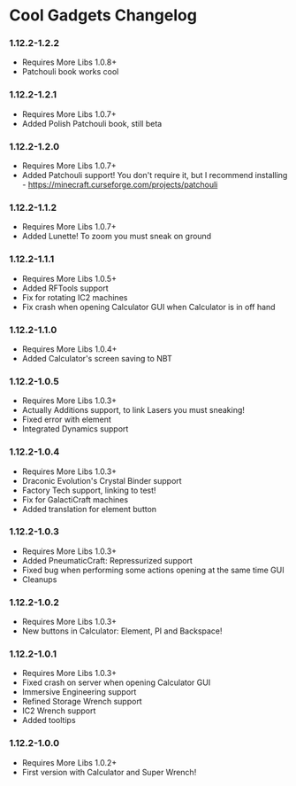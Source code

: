# Cool Gadgets Changelog

### 1.12.2-1.2.2
- Requires More Libs 1.0.8+
- Patchouli book works cool

### 1.12.2-1.2.1
- Requires More Libs 1.0.7+
- Added Polish Patchouli book, still beta

### 1.12.2-1.2.0
- Requires More Libs 1.0.7+
- Added Patchouli support! You don't require it, but I recommend installing - https://minecraft.curseforge.com/projects/patchouli

### 1.12.2-1.1.2
- Requires More Libs 1.0.7+
- Added Lunette! To zoom you must sneak on ground

### 1.12.2-1.1.1
- Requires More Libs 1.0.5+
- Added RFTools support
- Fix for rotating IC2 machines
- Fix crash when opening Calculator GUI when Calculator is in off hand

### 1.12.2-1.1.0
- Requires More Libs 1.0.4+
- Added Calculator's screen saving to NBT

### 1.12.2-1.0.5
- Requires More Libs 1.0.3+
- Actually Additions support, to link Lasers you must sneaking!
- Fixed error with element
- Integrated Dynamics support

### 1.12.2-1.0.4
- Requires More Libs 1.0.3+
- Draconic Evolution's Crystal Binder support
- Factory Tech support, linking to test!
- Fix for GalactiCraft machines
- Added translation for element button

### 1.12.2-1.0.3
- Requires More Libs 1.0.3+
- Added PneumaticCraft: Repressurized support
- Fixed bug when performing some actions opening at the same time GUI
- Cleanups

### 1.12.2-1.0.2
- Requires More Libs 1.0.3+
- New buttons in Calculator: Element, PI and Backspace!

### 1.12.2-1.0.1
- Requires More Libs 1.0.3+
- Fixed crash on server when opening Calculator GUI
- Immersive Engineering support
- Refined Storage Wrench support
- IC2 Wrench support
- Added tooltips

### 1.12.2-1.0.0
- Requires More Libs 1.0.2+
- First version with Calculator and Super Wrench!